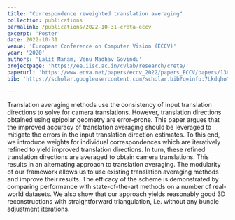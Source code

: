 ```yaml
---
title: "Correspondence reweighted translation averaging"
collection: publications
permalink: /publications/2022-10-31-creta-eccv
excerpt: 'Poster'
date: 2022-10-31
venue: 'European Conference on Computer Vision (ECCV)'
year: '2020'
authors: 'Lalit Manam, Venu Madhav Govindu'
projectpage: 'https://ee.iisc.ac.in/cvlab/research/creta/'
paperurl: 'https://www.ecva.net/papers/eccv_2022/papers_ECCV/papers/136930053.pdf'
bib: 'https://scholar.googleusercontent.com/scholar.bib?q=info:7LkdqhoMSKEJ:scholar.google.com/&output=citation&scisdr=ClG-4mYUEJvRycA24ZE:AFWwaeYAAAAAZWsw-ZGBiE4X6SuhdlSGN3a9i_0&scisig=AFWwaeYAAAAAZWsw-aJFEFikO8WrUCKAf7tYJp0&scisf=4&ct=citation&cd=-1&hl=en'

---
```

<!-- poster: 'https://dbp1994.github.io/publications/files/ICASSP_ALS_2018_poster.pdf' -->
<!--  -->
<!-- code: 'https://github.com/RaghavSomani/CMTRF' -->

Translation averaging methods use the consistency of input translation directions to solve for camera translations. However, translation directions obtained using epipolar geometry are error-prone. This paper argues that the improved accuracy of translation averaging should be leveraged to mitigate the errors in the input translation direction estimates. To this end, we introduce weights for individual correspondences which are iteratively refined to yield improved translation directions. In turn, these refined translation directions are averaged to obtain camera translations. This results in an alternating approach to translation averaging. The modularity of our framework allows us to use existing translation averaging methods and improve their results. The efficacy of the scheme is demonstrated by comparing performance with state-of-the-art methods on a number of real-world datasets. We also show that our approach yields reasonably good 3D reconstructions with straightforward triangulation, i.e. without any bundle adjustment iterations.

<!--
The paper has been accepted at [ICASSP 2018](https://ieeexplore.ieee.org/document/8461836){:target="_blank"}.

Abstract:

Relevant links:
1. [Paper](https://ieeexplore.ieee.org/document/8461836){:target="_blank"}
2. [Poster](https://dbp1994.github.io/publications/files/ICASSP_ALS_2018_poster.pdf){:target="_blank"}


<iframe width="560" height="315" src="https://www.youtube.com/embed/KyHUan_7YnQ" frameborder="0" allow="accelerometer; autoplay; encrypted-media; gyroscope; picture-in-picture" allowfullscreen></iframe>
<figcaption>Oral presentation at WSDM'19</figcaption> -->
